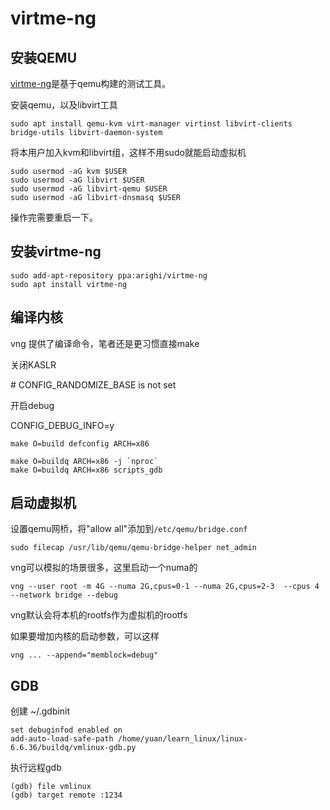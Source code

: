 # virtme-ng

## 安装QEMU

[virtme-ng](https://github.com/arighi/virtme-ng)是基于qemu构建的测试工具。

安装qemu，以及libvirt工具

```shell
sudo apt install qemu-kvm virt-manager virtinst libvirt-clients bridge-utils libvirt-daemon-system
```

将本用户加入kvm和libvirt组，这样不用sudo就能启动虚拟机
```shell
sudo usermod -aG kvm $USER
sudo usermod -aG libvirt $USER
sudo usermod -aG libvirt-qemu $USER
sudo usermod -aG libvirt-dnsmasq $USER
```

操作完需要重启一下。


## 安装virtme-ng

```shell
sudo add-apt-repository ppa:arighi/virtme-ng
sudo apt install virtme-ng
```

## 编译内核

vng 提供了编译命令，笔者还是更习惯直接make

关闭KASLR

\# CONFIG_RANDOMIZE_BASE is not set

开启debug

CONFIG_DEBUG_INFO=y

```shell
make O=build defconfig ARCH=x86

make O=buildq ARCH=x86 -j `nproc`
make O=buildq ARCH=x86 scripts_gdb
```

## 启动虚拟机

设置qemu网桥，将"allow all"添加到`/etc/qemu/bridge.conf`
```shell
sudo filecap /usr/lib/qemu/qemu-bridge-helper net_admin
```

vng可以模拟的场景很多，这里启动一个numa的

```shell
vng --user root -m 4G --numa 2G,cpus=0-1 --numa 2G,cpus=2-3  --cpus 4 --network bridge --debug
```

vng默认会将本机的rootfs作为虚拟机的rootfs

如果要增加内核的启动参数，可以这样
```shell
vng ... --append="memblock=debug"
```

## GDB

创建 ~/.gdbinit
```plain
set debuginfod enabled on
add-auto-load-safe-path /home/yuan/learn_linux/linux-6.6.36/buildq/vmlinux-gdb.py
```

执行远程gdb
```shell
(gdb) file vmlinux
(gdb) target remote :1234
```

